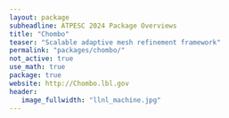 ```yaml
---
layout: package
subheadline: ATPESC 2024 Package Overviews
title: "Chombo"
teaser: "Scalable adaptive mesh refinement framework"
permalink: "packages/chombo/"
not_active: true
use_math: true
package: true
website: http://Chombo.lbl.gov
header:
   image_fullwidth: "llnl_machine.jpg"
---
```

